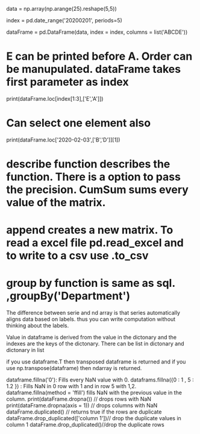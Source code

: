 data = np.array(np.arange(25).reshape(5,5))

index = pd.date_range('20200201', periods=5)

dataFrame = pd.DataFrame(data, index = index, columns = list('ABCDE'))

# E can be printed before A. Order can be manupulated. dataFrame takes first parameter as index
print(dataFrame.loc[index[1:3],['E','A']])
# Can select one element also
print(dataFrame.loc['2020-02-03',['B','D']][1])
# describe function describes the function. There is a option to pass the precision. CumSum sums every value of the matrix. 
# append creates a new matrix. To read a excel file pd.read_excel and to write to a csv use .to_csv
# group by function is same as sql. ,groupBy('Department')
The difference between serie and nd array is that series automatically aligns data based on labels. thus you can write computation without thinking about the labels. 

Value in dataframe is derived from the value in the dictonary and the indexes are the keys of the dictonary. There can be list in dictonary and dictonary in list

if you use dataframe.T then transposed dataframe is returned and if you use np.transpose(dataframe) then ndarray is returned. 

dataframe.fillna('0'): Fills every NaN value with 0. 
dataframs.fillna({0 : 1 , 5 : 1.2 }) : Fills NaN in 0 row with 1 and in row 5 with 1,2. 
dataframe.fillna(method = 'ffill') fills NaN with the previous value in the column. 
print(dataFrame.dropna()) // drops rows with NaN
print(dataFrame.dropna(axis = 1)) // drops columns with NaN
dataFrame.duplicated() // returns true if the rows are duplicate
dataFrame.drop_duplicated(['column 1'])// drop the duplicate values in column 1
dataFrame.drop_duplicated()//drop the duplicate rows